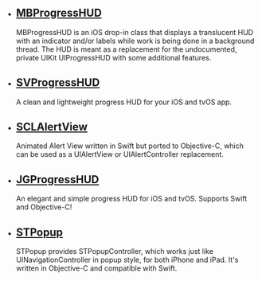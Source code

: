 
 * ##  [MBProgressHUD](https://github.com/jdg/MBProgressHUD/tree/master)
   MBProgressHUD is an iOS drop-in class that displays a translucent HUD with an indicator and/or labels while work is being done in a background thread. The HUD is meant as a replacement for the undocumented, private UIKit UIProgressHUD with some additional features.
 

 * ## [SVProgressHUD](https://github.com/SVProgressHUD/SVProgressHUD)
   A clean and lightweight progress HUD for your iOS and tvOS app.
 
*  ## [SCLAlertView](https://github.com/dogo/SCLAlertView)
   Animated Alert View written in Swift but ported to Objective-C, which can be used as a UIAlertView or UIAlertController replacement.

* ## [JGProgressHUD](https://github.com/JonasGessner/JGProgressHUD)
  An elegant and simple progress HUD for iOS and tvOS. Supports Swift and Objective-C!

* ## [STPopup](https://github.com/kevin-lyn/STPopup)
  STPopup provides STPopupController, which works just like UINavigationController in popup style, for both iPhone and iPad. It's written in Objective-C and compatible with Swift.

